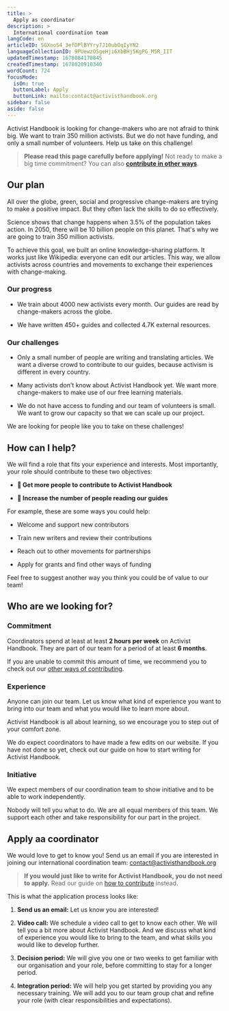```yaml
---
title: >
  Apply as coordinator
description: >
  International coordination team
langCode: en
articleID: SGXooS4_3efDPlBYYry7J10ubOqIyYN2
languageCollectionID: 9PUewzOSgeHji6XbBHj5KgPG_M5R_IIT
updatedTimestamp: 1678084170845
createdTimestamp: 1678020910340
wordCount: 724
focusMode: 
  isOn: true
  buttonLabel: Apply
  buttonLink: mailto:contact@activisthandbook.org
sidebar: false
aside: false
---
```


Activist Handbook is looking for change-makers who are not afraid to think big. We want to train 350 million activists. But we do not have funding, and only a small number of volunteers. Help us take on this challenge!

> **Please read this page carefully before applying!** Not ready to make a big time commitment? You can also [**contribute in other ways**](/contribute).

## Our plan

All over the globe, green, social and progressive change-makers are trying to make a positive impact. But they often lack the skills to do so effectively.

Science shows that change happens when 3.5% of the population takes action. In 2050, there will be 10 billion people on this planet. That's why we are going to train 350 million activists.

To achieve this goal, we built an online knowledge-sharing platform. It works just like Wikipedia: everyone can edit our articles. This way, we allow activists across countries and movements to exchange their experiences with change-making.

### Our progress

-   We train about 4000 new activists every month. Our guides are read by change-makers across the globe.
    
-   We have written 450+ guides and collected 4.7K external resources.
    

### Our challenges

-   Only a small number of people are writing and translating articles. We want a diverse crowd to contribute to our guides, because activism is different in every country.
    
-   Many activists don't know about Activist Handbook yet. We want more change-makers to make use of our free learning materials.
    
-   We do not have access to funding and our team of volunteers is small. We want to grow our capacity so that we can scale up our project.
    

We are looking for people like you to take on these challenges!

## How can I help?

We will find a role that fits your experience and interests. Most importantly, your role should contribute to these two objectives:

-   **📝 Get more people to contribute to Activist Handbook**
    
-   **📢 Increase the number of people reading our guides**
    

For example, these are some ways you could help:

-   Welcome and support new contributors
    
-   Train new writers and review their contributions
    
-   Reach out to other movements for partnerships
    
-   Apply for grants and find other ways of funding
    

Feel free to suggest another way you think you could be of value to our team!

## Who are we looking for?

### Commitment

Coordinators spend at least at least **2 hours per week** on Activist Handbook. They are part of our team for a period of at least **6 months**.

If you are unable to commit this amount of time, we recommend you to check out our [other ways of contributing](/contribute).

### Experience

Anyone can join our team. Let us know what kind of experience you want to bring into our team and what you would like to learn more about.

Activist Handbook is all about learning, so we encourage you to step out of your comfort zone.

We do expect coordinators to have made a few edits on our website. If you have not done so yet, check out our guide on how to start writing for Activist Handbook.

### Initiative

We expect members of our coordination team to show initiative and to be able to work independently.

Nobody will tell you what to do. We are all equal members of this team. We support each other and take responsibility for our part in the project.

## Apply aa coordinator

We would love to get to know you! Send us an email if you are interested in joining our international coordination team: [contact@activisthandbook.org](mailto:contact@activisthandbook.org)

> **If you would just like to write for Activist Handbook, you do not need to apply.** Read our guide on [how to contribute](/contribute) instead.

This is what the application process looks like:

1.  **Send us an email:** Let us know you are interested!
    
2.  **Video call:** We schedule a video call to get to know each other. We will tell you a bit more about Activist Handbook. And we discuss what kind of experience you would like to bring to the team, and what skills you would like to develop further.
    
3.  **Decision period:** We will give you one or two weeks to get familiar with our organisation and your role, before committing to stay for a longer period.
    
4.  **Integration period:** We will help you get started by providing you any necessary training. We will add you to our team group chat and refine your role (with clear responsibilities and expectations).